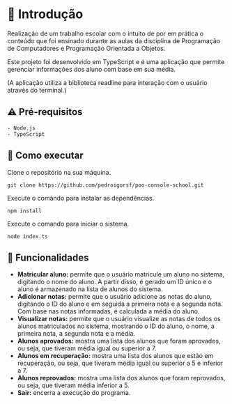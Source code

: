 # :page_with_curl: Introdução
Realização de um trabalho escolar com o intuito de por em prática o conteúdo que foi ensinado durante as aulas da disciplina de Programação de Computadores e Programação Orientada a Objetos.

Este projeto foi desenvolvido em TypeScript e é uma aplicação que permite gerenciar informações dos aluno com base em sua média.

(A aplicação utiliza a biblioteca readline para interação com o usuário através do terminal.)

## :warning: Pré-requisitos
```
- Node.js
- TypeScript
```

## :star2: Como executar

Clone o repositório na sua máquina.
```
git clone https://github.com/pedroigorsf/poo-console-school.git
```

Execute o comando para instalar as dependências.
```
npm install
```

Execute o comando para iniciar o sistema.
```
node index.ts
```




## :loudspeaker: Funcionalidades
- **Matricular aluno:** permite que o usuário matricule um aluno no sistema, digitando o nome do aluno. A partir disso, é gerado um ID único e o aluno é armazenado na lista de alunos do sistema.
- **Adicionar notas:** permite que o usuário adicione as notas do aluno, digitando o ID do aluno e em seguida a primeira nota e a segunda nota. Com base nas notas informadas, é calculada a média do aluno.
- **Visualizar notas:** permite que o usuário visualize as notas de todos os alunos matriculados no sistema, mostrando o ID do aluno, o nome, a primeira nota, a segunda nota e a média.
- **Alunos aprovados:** mostra uma lista dos alunos que foram aprovados, ou seja, que tiveram média igual ou superior a 7.
- **Alunos em recuperação:** mostra uma lista dos alunos que estão em recuperação, ou seja, que tiveram média igual ou superior a 5 e inferior a 7.
- **Alunos reprovados:** mostra uma lista dos alunos que foram reprovados, ou seja, que tiveram média inferior a 5.
- **Sair:** encerra a execução do programa.

